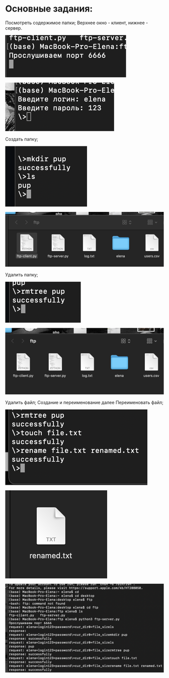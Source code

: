 # Основные задания:
Посмотреть содержимое папки; Верхнее окно - клиент, нижнее - сервер.

![screenshot](ftp_screen/1.png)

![screenshot](ftp_screen/2.png)

Создать папку;

![screenshot](ftp_screen/3.png)

![screenshot](ftp_screen/4.png)

Удалить папку;

![screenshot](ftp_screen/5.png)

![screenshot](ftp_screen/6.png)

Удалить файл; Создание и переименование далее
Переименовать файл;

![screenshot](ftp_screen/7.png)

![screenshot](ftp_screen/8.png)

![screenshot](ftp_screen/9.png)

